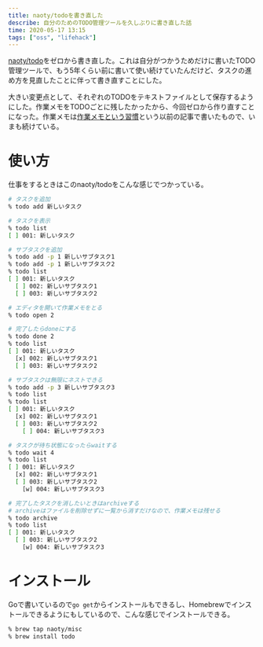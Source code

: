 ```yaml
---
title: naoty/todoを書き直した
describe: 自分のためのTODO管理ツールを久しぶりに書き直した話
time: 2020-05-17 13:15
tags: ["oss", "lifehack"]
---
```


[naoty/todo](https://github.com/naoty/todo)をゼロから書き直した。これは自分がつかうためだけに書いたTODO管理ツールで、もう5年くらい前に書いて使い続けていたんだけど、タスクの進め方を見直したことに伴って書き直すことにした。

大きい変更点として、それぞれのTODOをテキストファイルとして保存するようにした。作業メモをTODOごとに残したかったから、今回ゼロから作り直すことになった。作業メモは[作業メモという習慣](/330/)という以前の記事で書いたもので、いまも続けている。

# 使い方
仕事をするときはこのnaoty/todoをこんな感じでつかっている。

```bash
# タスクを追加
% todo add 新しいタスク

# タスクを表示
% todo list
[ ] 001: 新しいタスク

# サブタスクを追加
% todo add -p 1 新しいサブタスク1
% todo add -p 1 新しいサブタスク2
% todo list
[ ] 001: 新しいタスク
  [ ] 002: 新しいサブタスク1
  [ ] 003: 新しいサブタスク2

# エディタを開いて作業メモをとる
% todo open 2

# 完了したらdoneにする
% todo done 2
% todo list
[ ] 001: 新しいタスク
  [x] 002: 新しいサブタスク1
  [ ] 003: 新しいサブタスク2

# サブタスクは無限にネストできる
% todo add -p 3 新しいサブタスク3
% todo list
% todo list
[ ] 001: 新しいタスク
  [x] 002: 新しいサブタスク1
  [ ] 003: 新しいサブタスク2
    [ ] 004: 新しいサブタスク3

# タスクが待ち状態になったらwaitする
% todo wait 4
% todo list
[ ] 001: 新しいタスク
  [x] 002: 新しいサブタスク1
  [ ] 003: 新しいサブタスク2
    [w] 004: 新しいサブタスク3

# 完了したタスクを消したいときはarchiveする
# archiveはファイルを削除せずに一覧から消すだけなので、作業メモは残せる
% todo archive
% todo list
[ ] 001: 新しいタスク
  [ ] 003: 新しいサブタスク2
    [w] 004: 新しいサブタスク3
```

# インストール
Goで書いているので`go get`からインストールもできるし、Homebrewでインストールできるようにもしているので、こんな感じでインストールできる。

```bash
% brew tap naoty/misc
% brew install todo
```
